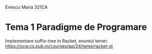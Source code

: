 Enescu Maria 321CA

# Tema 1 Paradigme de Programare
Implementare suffix-tree in Racket, enuntul temei:
https://ocw.cs.pub.ro/courses/pp/24/teme/racket-st
